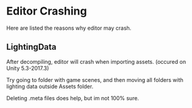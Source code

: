 # Editor Crashing
Here are listed the reasons why editor may crash.

## LightingData
After decompiling, editor will crash when importing assets. (occured on Unity 5.3-2017.3)

Try going to folder with game scenes, and then moving all folders with lighting data outside Assets folder.

Deleting .meta files does help, but im not 100% sure.
